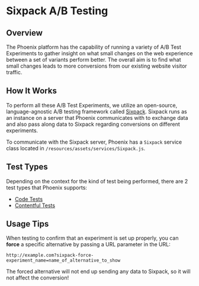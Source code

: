 # Sixpack A/B Testing

## Overview

The Phoenix platform has the capability of running a variety of A/B Test Experiments to gather insight on what small changes on the web experience between a set of variants perform better. The overall aim is to find what small changes leads to more conversions from our existing website visitor traffic.

## How It Works

To perform all these A/B Test Experiments, we utilize an open-source, language-agnostic A/B testing framework called [Sixpack](https://github.com/sixpack/sixpack). Sixpack runs as an instance on a server that Phoenix communicates with to exchange data and also pass along data to Sixpack regarding conversions on different experiments.

To communicate with the Sixpack server, Phoenix has a `Sixpack` service class located in `/resources/assets/services/Sixpack.js`.

## Test Types

Depending on the context for the kind of test being performed, there are 2 test types that Phoenix supports:

- [Code Tests](sixpack-code-tests.md)
- [Contentful Tests](sixpack-contentful-tests.md)

## Usage Tips

When testing to confirm that an experiment is set up properly, you can **force** a specific alternative by passing a URL parameter in the URL:

```text
http://example.com?sixpack-force-experiment_name=name_of_alternative_to_show
```

The forced alternative will not end up sending any data to Sixpack, so it will not affect the conversion!
